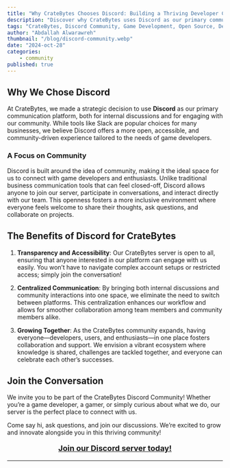 ```yaml
---
title: "Why CrateBytes Chooses Discord: Building a Thriving Developer Community"
description: "Discover why CrateBytes uses Discord as our primary communication platform."
tags: "CrateBytes, Discord Community, Game Development, Open Source, Developer Community, Gaming Backend, Communication Tools, Indie Games, Game Developers, Tech Community"
author: "Abdallah Alwarawreh"
thumbnail: "/blog/discord-community.webp"
date: "2024-oct-28"
categories:
    - community
published: true
---
```


## Why We Chose Discord

At CrateBytes, we made a strategic decision to use **Discord** as our primary communication platform, both for internal discussions and for engaging with our community. While tools like Slack are popular choices for many businesses, we believe Discord offers a more open, accessible, and community-driven experience tailored to the needs of game developers.

### A Focus on Community

Discord is built around the idea of community, making it the ideal space for us to connect with game developers and enthusiasts. Unlike traditional business communication tools that can feel closed-off, Discord allows anyone to join our server, participate in conversations, and interact directly with our team. This openness fosters a more inclusive environment where everyone feels welcome to share their thoughts, ask questions, and collaborate on projects.

## The Benefits of Discord for CrateBytes

1. **Transparency and Accessibility**: Our CrateBytes server is open to all, ensuring that anyone interested in our platform can engage with us easily. You won’t have to navigate complex account setups or restricted access; simply join the conversation!

2. **Centralized Communication**: By bringing both internal discussions and community interactions into one space, we eliminate the need to switch between platforms. This centralization enhances our workflow and allows for smoother collaboration among team members and community members alike.

3. **Growing Together**: As the CrateBytes community expands, having everyone—developers, users, and enthusiasts—in one place fosters collaboration and support. We envision a vibrant ecosystem where knowledge is shared, challenges are tackled together, and everyone can celebrate each other’s successes.

## Join the Conversation

We invite you to be part of the CrateBytes Discord Community! Whether you’re a game developer, a gamer, or simply curious about what we do, our server is the perfect place to connect with us.

Come say hi, ask questions, and join our discussions. We’re excited to grow and innovate alongside you in this thriving community!

<p style="font-size: large;text-align:center;font-weight: bold;">
<a href="https://discord.gg/UP4kzXZ66g"> Join our Discord server today! </a>
</p>

---

